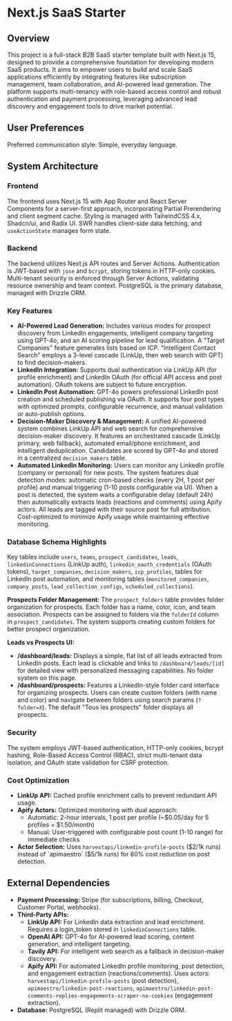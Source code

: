 # Next.js SaaS Starter

## Overview

This project is a full-stack B2B SaaS starter template built with Next.js 15, designed to provide a comprehensive foundation for developing modern SaaS products. It aims to empower users to build and scale SaaS applications efficiently by integrating features like subscription management, team collaboration, and AI-powered lead generation. The platform supports multi-tenancy with role-based access control and robust authentication and payment processing, leveraging advanced lead discovery and engagement tools to drive market potential.

## User Preferences

Preferred communication style: Simple, everyday language.

## System Architecture

### Frontend

The frontend uses Next.js 15 with App Router and React Server Components for a server-first approach, incorporating Partial Prerendering and client segment cache. Styling is managed with TailwindCSS 4.x, Shadcn/ui, and Radix UI. SWR handles client-side data fetching, and `useActionState` manages form state.

### Backend

The backend utilizes Next.js API routes and Server Actions. Authentication is JWT-based with `jose` and `bcrypt`, storing tokens in HTTP-only cookies. Multi-tenant security is enforced through Server Actions, validating resource ownership and team context. PostgreSQL is the primary database, managed with Drizzle ORM.

### Key Features

*   **AI-Powered Lead Generation:** Includes various modes for prospect discovery from LinkedIn engagements, intelligent company targeting using GPT-4o, and an AI scoring pipeline for lead qualification. A "Target Companies" feature generates lists based on ICP. "Intelligent Contact Search" employs a 3-level cascade (LinkUp, then web search with GPT) to find decision-makers.
*   **LinkedIn Integration:** Supports dual authentication via LinkUp API (for profile enrichment) and LinkedIn OAuth (for official API access and post automation). OAuth tokens are subject to future encryption.
*   **LinkedIn Post Automation:** GPT-4o powers professional LinkedIn post creation and scheduled publishing via OAuth. It supports four post types with optimized prompts, configurable recurrence, and manual validation or auto-publish options.
*   **Decision-Maker Discovery & Management:** A unified AI-powered system combines LinkUp API and web search for comprehensive decision-maker discovery. It features an orchestrated cascade (LinkUp primary, web fallback), automated email/phone enrichment, and intelligent deduplication. Candidates are scored by GPT-4o and stored in a centralized `decision_makers` table.
*   **Automated LinkedIn Monitoring:** Users can monitor any LinkedIn profile (company or personal) for new posts. The system features dual detection modes: automatic cron-based checks (every 2H, 1 post per profile) and manual triggering (1-10 posts configurable via UI). When a post is detected, the system waits a configurable delay (default 24h) then automatically extracts leads (reactions and comments) using Apify actors. All leads are tagged with their source post for full attribution. Cost-optimized to minimize Apify usage while maintaining effective monitoring.

### Database Schema Highlights

Key tables include `users`, `teams`, `prospect_candidates`, `leads`, `linkedinConnections` (LinkUp auth), `linkedin_oauth_credentials` (OAuth tokens), `target_companies`, `decision_makers`, `icp_profiles`, tables for LinkedIn post automation, and monitoring tables (`monitored_companies`, `company_posts`, `lead_collection_configs`, `scheduled_collections`).

**Prospects Folder Management:** The `prospect_folders` table provides folder organization for prospects. Each folder has a name, color, icon, and team association. Prospects can be assigned to folders via the `folderId` column in `prospect_candidates`. The system supports creating custom folders for better prospect organization.

**Leads vs Prospects UI:**
- **/dashboard/leads:** Displays a simple, flat list of all leads extracted from LinkedIn posts. Each lead is clickable and links to `/dashboard/leads/[id]` for detailed view with personalized messaging capabilities. No folder system on this page.
- **/dashboard/prospects:** Features a LinkedIn-style folder card interface for organizing prospects. Users can create custom folders (with name and color) and navigate between folders using search params (`?folder=X`). The default "Tous les prospects" folder displays all prospects.

### Security

The system employs JWT-based authentication, HTTP-only cookies, bcrypt hashing, Role-Based Access Control (RBAC), strict multi-tenant data isolation, and OAuth state validation for CSRF protection.

### Cost Optimization

*   **LinkUp API:** Cached profile enrichment calls to prevent redundant API usage.
*   **Apify Actors:** Optimized monitoring with dual approach:
    *   Automatic: 2-hour intervals, 1 post per profile (~$0.05/day for 5 profiles = $1.50/month)
    *   Manual: User-triggered with configurable post count (1-10 range) for immediate checks
*   **Actor Selection:** Uses `harvestapi/linkedin-profile-posts` ($2/1k runs) instead of `apimaestro` ($5/1k runs) for 60% cost reduction on post detection.

## External Dependencies

*   **Payment Processing:** Stripe (for subscriptions, billing, Checkout, Customer Portal, webhooks).
*   **Third-Party APIs:**
    *   **LinkUp API:** For LinkedIn data extraction and lead enrichment. Requires a login_token stored in `linkedinConnections` table.
    *   **OpenAI API:** GPT-4o for AI-powered lead scoring, content generation, and intelligent targeting.
    *   **Tavily API:** For intelligent web search as a fallback in decision-maker discovery.
    *   **Apify API:** For automated LinkedIn profile monitoring, post detection, and engagement extraction (reactions/comments). Uses actors: `harvestapi/linkedin-profile-posts` (post detection), `apimaestro/linkedin-post-reactions`, `apimaestro/linkedin-post-comments-replies-engagements-scraper-no-cookies` (engagement extraction).
*   **Database:** PostgreSQL (Replit managed) with Drizzle ORM.